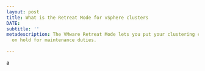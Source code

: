 ```yaml
---
layout: post
title: What is the Retreat Mode for vSphere clusters
DATE: 
subtitle: ''
metadescription: The VMware Retreat Mode lets you put your clustering capabilities
  on hold for maintenance duties.

---
```

a